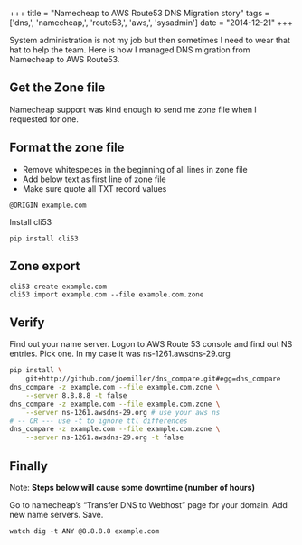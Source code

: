 +++
title = "Namecheap to AWS Route53 DNS Migration story"
tags = ['dns,', 'namecheap,', 'route53,', 'aws,', 'sysadmin']
date = "2014-12-21"
+++

System administration is not my job but then sometimes I need to wear that hat to help the team. Here is how I managed DNS migration from Namecheap to AWS Route53.

## Get the Zone file

Namecheap support was kind enough to send me zone file when I requested for one.

## Format the zone file

- Remove whitespeces in the beginning of all lines in zone file
- Add below text as first line of zone file
- Make sure quote all TXT record values

`@ORIGIN example.com`

Install cli53

`pip install cli53`

## Zone export

```
cli53 create example.com
cli53 import example.com --file example.com.zone
```

## Verify

Find out your name server. Logon to AWS Route 53 console and find out NS entries. Pick one. In my case it was ns-1261.awsdns-29.org

```bash
pip install \
    git+http://github.com/joemiller/dns_compare.git#egg=dns_compare
dns_compare -z example.com --file example.com.zone \
    --server 8.8.8.8 -t false
dns_compare -z example.com --file example.com.zone \
    --server ns-1261.awsdns-29.org # use your aws ns
# -- OR --- use -t to ignore ttl differences
dns_compare -z example.com --file example.com.zone \
    --server ns-1261.awsdns-29.org -t false
```

## Finally

Note: **Steps below will cause some downtime (number of hours)**

Go to namecheap’s “Transfer DNS to Webhost” page for your domain. Add new name servers. Save.

`watch dig -t ANY @8.8.8.8 example.com`


